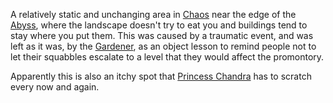A relatively static and unchanging area in [Chaos](CourtsOfChaos) near the edge of the [Abyss](TheAbyss), where the landscape doesn't try to eat you and buildings tend to stay where you put them.  This was caused by a traumatic event, and was left as it was, by the [Gardener](RealmsMasterShiryu), as an object lesson to remind people not to let their squabbles escalate to a level that they would affect the promontory.  

Apparently this is also an itchy spot that [Princess Chandra](PrincessChandraOfAssassins) has to scratch every now and again.
